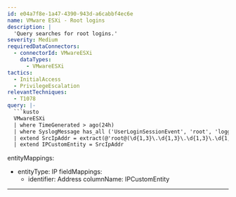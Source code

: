 ```yaml
---
id: e04a7f8e-1a47-4390-943d-a6cabbf4ec6e
name: VMware ESXi - Root logins
description: |
  'Query searches for root logins.'
severity: Medium
requiredDataConnectors:
  - connectorId: VMwareESXi
    dataTypes:
      - VMwareESXi
tactics:
  - InitialAccess
  - PrivilegeEscalation
relevantTechniques:
  - T1078
query: |-
  ```kusto
  VMwareESXi
  | where TimeGenerated > ago(24h)
  | where SyslogMessage has_all ('UserLoginSessionEvent', 'root', 'logged in')
  | extend SrcIpAddr = extract(@'root@(\d{1,3}\.\d{1,3}\.\d{1,3}\.\d{1,3})', 1, SyslogMessage)
  | extend IPCustomEntity = SrcIpAddr
  ```
entityMappings:
  - entityType: IP
    fieldMappings:
      - identifier: Address
        columnName: IPCustomEntity
---
```


